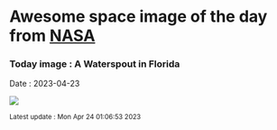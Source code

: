 
# Awesome space image of the day from [NASA](https://api.nasa.gov/)

### Today image : A Waterspout in Florida
Date : 2023-04-23

![](https://apod.nasa.gov/apod/image/2304/waterspout_mole_960.jpg)

<small>Latest update : Mon Apr 24 01:06:53 2023</small>
        